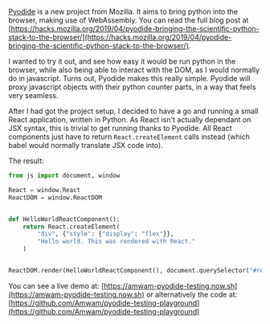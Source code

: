 [Pyodide](https://github.com/iodide-project/pyodide) is a new project from Mozilla.
It aims to bring python into the browser, making use of WebAssembly. You can read the full blog post at [https://hacks.mozilla.org/2019/04/pyodide-bringing-the-scientific-python-stack-to-the-browser/](https://hacks.mozilla.org/2019/04/pyodide-bringing-the-scientific-python-stack-to-the-browser/).

I wanted to try it out, and see how easy it would be run python in the browser, while also being able to interact with the DOM, as I would normally do in javascript. Turns out, Pyodide makes this really simple. Pyodide will proxy javascript objects with their python counter parts, in a way that feels very seamless.

After I had got the project setup, I decided to have a go and running a small React application, written in Python.
As React isn't actually dependant on JSX syntax, this is trivial to get running thanks to Pyodide. All React components just have to return `React.createElement` calls instead (which babel would normally translate JSX code into).

The result:

```python
from js import document, window

React = window.React
ReactDOM = window.ReactDOM


def HelloWorldReactComponent():
    return React.createElement(
        "div", {"style": {"display": "flex"}},
        "Hello world. This was rendered with React."
    )


ReactDOM.render(HelloWorldReactComponent(), document.querySelector("#result"))
```

You can see a live demo at: [https://amwam-pyodide-testing.now.sh](https://amwam-pyodide-testing.now.sh) or alternatively the code at: [https://github.com/Amwam/pyodide-testing-playground](https://github.com/Amwam/pyodide-testing-playground)
